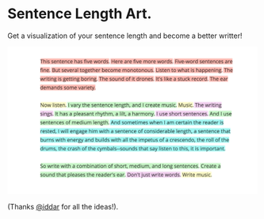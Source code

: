 # Sentence Length Art.
Get a visualization of your sentence length and become a better writter!

[![sentence-length-art](docs-assets/thumbnail.png)](http://javier.xyz/sentence-length-art/)

(Thanks [@iddar](http://github.com/iddar/) for all the ideas!).

